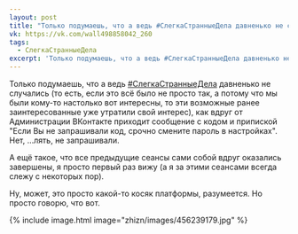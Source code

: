 ```yaml
---
layout: post
title: "Только подумаешь, что а ведь #СлегкаСтранныеДела давненько не случались"
vk: https://vk.com/wall498858042_260
tags:
  - СлегкаСтранныеДела
excerpt: 'Только подумаешь, что а ведь #СлегкаСтранныеДела давненько не случались (то есть, если это всё было не просто так, а потому что мы были кому-то настолько вот интересны, то эти возможные ранее заинтересованные уже утратили свой интерес), как вдруг от Администрации ВКонтакте приходит сообщение с кодом и припиской "Если Вы не запрашивали код, срочно смените пароль в настройках". Нет, ...лять, не запрашивали.'
---
```

Только подумаешь, что а ведь [#СлегкаСтранныеДела](poisk.html#СлегкаСтранныеДела) давненько не случались (то есть, если это всё было не просто так, а потому что мы были кому-то настолько вот интересны, то эти возможные ранее заинтересованные уже утратили свой интерес), как вдруг от Администрации ВКонтакте приходит сообщение с кодом и припиской "Если Вы не запрашивали код, срочно смените пароль в настройках". Нет, ...лять, не запрашивали. 

А ещё такое, что все предыдущие сеансы сами собой вдруг оказались завершены, я просто первый раз вижу (а я за этими сеансами всегда слежу с некоторых пор).

Ну, может, это просто какой-то косяк платформы, разумеется. Но просто говорю, что вот.

{% include image.html image="zhizn/images/456239179.jpg" %}